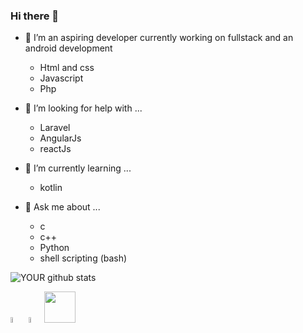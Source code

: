 ### Hi there 👋

- 🔭 I’m an aspiring developer currently working on fullstack and an android development

   * Html and css
   * Javascript
   * Php

- 🤔 I’m looking for help with ...

   * Laravel
   * AngularJs
   * reactJs
          
- 🌱 I’m currently learning ...
   * kotlin

- 💬 Ask me about ...
  
  * c
  * c++
  * Python 
  * shell scripting (bash)
          

![YOUR github stats](https://github-readme-stats.vercel.app/api?username=MartinThuo&show_icons=true&theme=radical)   

[<img src="https://www.flaticon.com/svg/vstatic/svg/733/733579.svg?token=exp=1616052431~hmac=387e9e28905efcafe67090dd200f6339" width="5%" height="5%" />](https://twitter.com/Martoe3301) [<img src="https://www.flaticon.com/svg/vstatic/svg/145/145807.svg?token=exp=1616052353~hmac=590a21f65f932366aa7587729d739160" width="5%" height="5%" />](https://www.linkedin.com/in/martin-njoroge-31b3131a3/)[<img src="https://appdodo.com/uploads/images/apps/sololearn-learn-to-code-icon.png" width="50" height="50" />](https://www.sololearn.com/profile/11793304)
